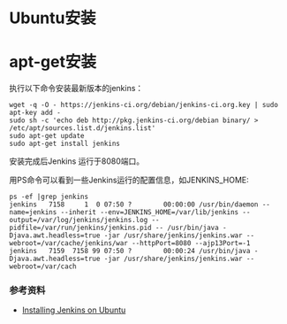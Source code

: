 Ubuntu安装
=========

# apt-get安装

执行以下命令安装最新版本的jenkins：

    wget -q -O - https://jenkins-ci.org/debian/jenkins-ci.org.key | sudo apt-key add -
    sudo sh -c 'echo deb http://pkg.jenkins-ci.org/debian binary/ > /etc/apt/sources.list.d/jenkins.list'
    sudo apt-get update
    sudo apt-get install jenkins

安装完成后Jenkins 运行于8080端口。

用PS命令可以看到一些Jenkins运行的配置信息，如JENKINS_HOME:

    ps -ef |grep jenkins
    jenkins   7158     1  0 07:50 ?        00:00:00 /usr/bin/daemon --name=jenkins --inherit --env=JENKINS_HOME=/var/lib/jenkins --output=/var/log/jenkins/jenkins.log --pidfile=/var/run/jenkins/jenkins.pid -- /usr/bin/java -Djava.awt.headless=true -jar /usr/share/jenkins/jenkins.war --webroot=/var/cache/jenkins/war --httpPort=8080 --ajp13Port=-1
    jenkins   7159  7158 99 07:50 ?        00:00:24 /usr/bin/java -Djava.awt.headless=true -jar /usr/share/jenkins/jenkins.war --webroot=/var/cach

### 参考资料

- [Installing Jenkins on Ubuntu](https://wiki.jenkins-ci.org/display/JENKINS/Installing+Jenkins+on+Ubuntu)